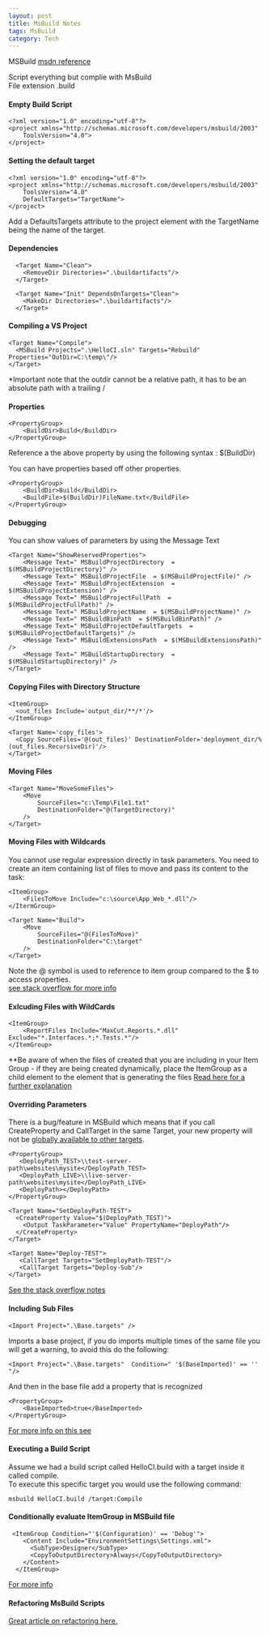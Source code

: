 ```yaml
---
layout: post
title: MsBuild Notes
tags: MsBuild
category: Tech
---
```

MSBuild [msdn reference](http://msdn.microsoft.com/en-us/library/0k6kkbsd.aspx)  
  
Script everything but complie with MsBuild  
File extension .build  

#### Empty Build Script ####

~~~
<?xml version="1.0" encoding="utf-8"?>  
<project xmlns="http://schemas.microsoft.com/developers/msbuild/2003"  
	ToolsVersion="4.0">  
</project> 
~~~

#### Setting the default target ####

~~~
<?xml version="1.0" encoding="utf-8"?>  
<project xmlns="http://schemas.microsoft.com/developers/msbuild/2003"  
	ToolsVersion="4.0" 
	DefaultTargets="TargetName">  
</project>
~~~

Add a DefaultsTargets attribute to the project element with the TargetName being the name of the target.

#### Dependencies ####

~~~
  <Target Name="Clean">  
    <RemoveDir Directories=".\buildartifacts"/>  
  </Target>  

  <Target Name="Init" DependsOnTargets="Clean">  
    <MakeDir Directories=".\buildartifacts"/>  
  </Target>  
~~~

#### Compiling a VS Project ####

~~~
<Target Name="Compile">  
  <MSBuild Projects=".\HelloCI.sln" Targets="Rebuild" Properties="OutDir=C:\temp\"/>  
</Target>  
~~~

*Important note that the outdir cannot be a relative path, it has to be an absolute path with a trailing /

#### Properties ####

~~~~
<PropertyGroup>
    <BuildDir>Build</BuildDir>
</PropertyGroup>
~~~~

Reference a the above property by using the following syntax : $(BuildDir)  
  
You can have properties based off other properties.

~~~~
<PropertyGroup>
    <BuildDir>Build</BuildDir>
    <BuildFile>$(BuildDir)FileName.txt</BuildFile>
</PropertyGroup>
~~~~

#### Debugging ####

You can show values of parameters by using the Message Text

~~~
<Target Name="ShowReservedProperties">  
    <Message Text=" MSBuildProjectDirectory  = $(MSBuildProjectDirectory)" />   
    <Message Text=" MSBuildProjectFile  = $(MSBuildProjectFile)" />     
    <Message Text=" MSBuildProjectExtension  = $(MSBuildProjectExtension)" />   
    <Message Text=" MSBuildProjectFullPath  = $(MSBuildProjectFullPath)" />     
    <Message Text=" MSBuildProjectName  = $(MSBuildProjectName)" />     
    <Message Text=" MSBuildBinPath  = $(MSBuildBinPath)" />     
    <Message Text=" MSBuildProjectDefaultTargets  = $(MSBuildProjectDefaultTargets)" />     
    <Message Text=" MSBuildExtensionsPath  = $(MSBuildExtensionsPath)" />   
    <Message Text=" MSBuildStartupDirectory  = $(MSBuildStartupDirectory)" />
</Target>
~~~

#### Copying Files with Directory Structure ####

~~~
<ItemGroup>
  <out_files Include='output_dir/**/*'/>
</ItemGroup>

<Target Name='copy_files'>
  <Copy SourceFiles='@(out_files)' DestinationFolder='deployment_dir/%(out_files.RecursiveDir)'/>
</Target>
~~~

#### Moving Files ####

~~~
<Target Name="MoveSomeFiles">
    <Move
        SourceFiles="c:\Temp\File1.txt"
        DestinationFolder="@(TargetDirectory)"
    />
</Target>
~~~

#### Moving Files with Wildcards ####

You cannot use regular expression directly in task parameters. You need to create an item containing list of files to move and pass its content to the task:

~~~
<ItemGroup>
    <FilesToMove Include="c:\source\App_Web_*.dll"/>
</ItermGroup>
~~~

~~~
<Target Name="Build">
    <Move
        SourceFiles="@(FilesToMove)"
        DestinationFolder="C:\target"
    />
</Target>
~~~

Note the @ symbol is used to reference to item group compared to the $ to access properties.   
[see stack overflow for more info](http://stackoverflow.com/questions/12744826/how-do-i-move-a-bunch-of-files-using-a-move-msbuild-task-and-a-wildcard)

#### Exlcuding Files with WildCards ####

~~~
<ItemGroup>
    <ReportFiles Include="MaxCut.Reports.*.dll" Exclude="*.Interfaces.*;*.Tests.*"/>
</ItemGroup>
~~~

**Be aware of when the files of created that you are including in your Item Group - if they are being created dynamically, place the ItemGroup as a child element to the element that is generating the files [Read here for a further explanation](http://jon.netdork.net/2008/10/26/msbuild-and-evaluating-itemgroups/)

#### Overriding Parameters ####

There is a bug/feature in MSBuild which means that if you call CreateProperty and CallTarget in the same Target, your new property will not be [globally available to other targets](http://weblogs.asp.net/bhouse/440648).

~~~
<PropertyGroup>
   <DeployPath_TEST>\\test-server-path\websites\mysite</DeployPath_TEST>
   <DeployPath_LIVE>\\live-server-path\websites\mysite</DeployPath_LIVE>
   <DeployPath></DeployPath>
</PropertyGroup>

<Target Name="SetDeployPath-TEST">
  <CreateProperty Value="$(DeployPath_TEST)">
    <Output TaskParameter="Value" PropertyName="DeployPath"/>
  </CreateProperty>
</Target>

<Target Name="Deploy-TEST">
   <CallTarget Targets="SetDeployPath-TEST"/>
   <CallTarget Targets="Deploy-Sub"/>
</Target>
~~~

[See the stack overflow notes](http://stackoverflow.com/questions/1366840/overwrite-properties-with-msbuild)

#### Including Sub Files ####

~~~
<Import Project=".\Base.targets" />
~~~

Imports a base project, if you do imports multiple times of the same file you will get a warning, to avoid this do the following:

~~~
<Import Project=".\Base.targets"  Condition=" '$(BaseImported)' == '' "/>
~~~

And then in the base file add a property that is recognized

~~~
<PropertyGroup>
	<BaseImported>true</BaseImported>
</PropertyGroup>
~~~

[For more info on this see](http://stackoverflow.com/questions/2544926/how-to-get-import-custom-tasks-more-than-once-without-warning-message)


#### Executing a Build Script ####

Assume we had a build script called HelloCI.build with a target inside it called compile.  
To execute this specific target you would use the following command:  

~~~~
msbuild HelloCI.build /target:Compile
~~~~

#### Conditionally evaluate ItemGroup in MSBuild file ####

~~~
 <ItemGroup Condition="'$(Configuration)' == 'Debug'">
    <Content Include="EnvironmentSettings\Settings.xml">
      <SubType>Designer</SubType>
      <CopyToOutputDirectory>Always</CopyToOutputDirectory>
    </Content>
  </ItemGroup>
~~~

[For more info](http://stackoverflow.com/questions/8115696/conditional-content-based-upon-configuration)  

#### Refactoring MsBuild Scripts ####

[Great article on refactoring here.](https://timothystall.sys-con.com/node/253420/mobile)
